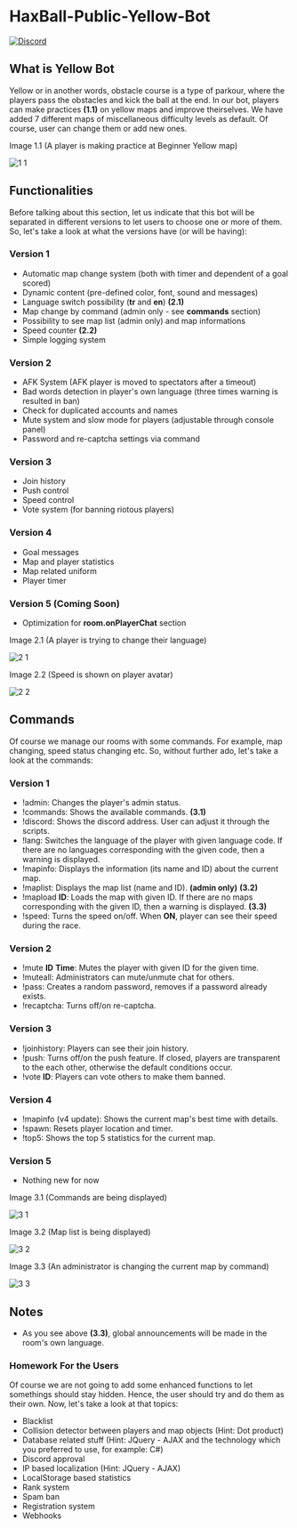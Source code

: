 # HaxBall-Public-Yellow-Bot

<a href="https://discord.gg/t6Wvbqk"><img alt="Discord" src="https://img.shields.io/discord/536193210096156682?color=blue&label=DEVELOPER%27S%20DISCORD"></a>

## What is Yellow Bot
Yellow or in another words, obstacle course is a type of parkour, where the players pass the obstacles and kick the ball at the end. In our bot, players can make practices **(1.1)** on yellow maps and improve theirselves. We have added 7 different maps of miscellaneous difficulty levels as default. Of course, user can change them or add new ones.

Image 1.1 (A player is making practice at Beginner Yellow map)

![1 1](https://user-images.githubusercontent.com/68077608/158394557-c8bff7bf-943a-48dd-8248-2a37432511ee.PNG)

## Functionalities
Before talking about this section, let us indicate that this bot will be separated in different versions to let users to choose one or more of them. So, let's take a look at what the versions have (or will be having):

### Version 1
* Automatic map change system (both with timer and dependent of a goal scored)
* Dynamic content (pre-defined color, font, sound and messages)
* Language switch possibility (**tr** and **en**) **(2.1)**
* Map change by command (admin only - see **commands** section)
* Possibility to see map list (admin only) and map informations
* Speed counter **(2.2)**
* Simple logging system

### Version 2
* AFK System (AFK player is moved to spectators after a timeout)
* Bad words detection in player's own language (three times warning is resulted in ban)
* Check for duplicated accounts and names
* Mute system and slow mode for players (adjustable through console panel)
* Password and re-captcha settings via command

### Version 3
* Join history
* Push control
* Speed control
* Vote system (for banning riotous players)

### Version 4
* Goal messages
* Map and player statistics
* Map related uniform
* Player timer

### Version 5 (Coming Soon)
* Optimization for **room.onPlayerChat** section

Image 2.1 (A player is trying to change their language)

![2 1](https://user-images.githubusercontent.com/68077608/158397903-26f74825-c2f5-4e31-922d-6b3dd372e833.PNG)

Image 2.2 (Speed is shown on player avatar)

![2 2](https://user-images.githubusercontent.com/68077608/158397907-47f2f178-24e0-4515-abab-4286dd00feac.PNG)

## Commands
Of course we manage our rooms with some commands. For example, map changing, speed status changing etc. So, without further ado, let's take a look at the commands:

### Version 1
* !admin: Changes the player's admin status.
* !commands: Shows the available commands. **(3.1)**
* !discord: Shows the discord address. User can adjust it through the scripts.
* !lang: Switches the language of the player with given language code. If there are no languages corresponding with the given code, then a warning is displayed.
* !mapinfo: Displays the information (its name and ID) about the current map.
* !maplist: Displays the map list (name and ID). **(admin only)** **(3.2)**
* !mapload **ID**: Loads the map with given ID. If there are no maps corresponding with the given ID, then a warning is displayed. **(3.3)**
* !speed: Turns the speed on/off. When **ON**, player can see their speed during the race.

### Version 2
* !mute **ID** **Time**: Mutes the player with given ID for the given time.
* !muteall: Administrators can mute/unmute chat for others.
* !pass: Creates a random password, removes if a password already exists.
* !recaptcha: Turns off/on re-captcha.

### Version 3
* !joinhistory: Players can see their join history.
* !push: Turns off/on the push feature. If closed, players are transparent to the each other, otherwise the default conditions occur.
* !vote **ID**: Players can vote others to make them banned.

### Version 4
* !mapinfo (v4 update): Shows the current map's best time with details.
* !spawn: Resets player location and timer.
* !top5: Shows the top 5 statistics for the current map.

### Version 5
* Nothing new for now

Image 3.1 (Commands are being displayed)

![3 1](https://user-images.githubusercontent.com/68077608/158399760-83cd618b-c421-4efe-ab81-ea00ac081d83.PNG)

Image 3.2 (Map list is being displayed)

![3 2](https://user-images.githubusercontent.com/68077608/158399777-a8a3931f-f0ea-43eb-90f1-46458602a97a.PNG)

Image 3.3 (An administrator is changing the current map by command)

![3 3](https://user-images.githubusercontent.com/68077608/158399806-906cfdf3-1e6f-4c21-8f8f-8a876a0b8437.PNG)

## Notes
* As you see above **(3.3)**, global announcements will be made in the room's own language.

### Homework For the Users
Of course we are not going to add some enhanced functions to let somethings should stay hidden. Hence, the user should try and do them as their own. Now, let's take a look at that topics:

* Blacklist
* Collision detector between players and map objects (Hint: Dot product)
* Database related stuff (Hint: JQuery - AJAX and the technology which you preferred to use, for example: C#)
* Discord approval
* IP based localization (Hint: JQuery - AJAX)
* LocalStorage based statistics
* Rank system
* Spam ban
* Registration system
* Webhooks
